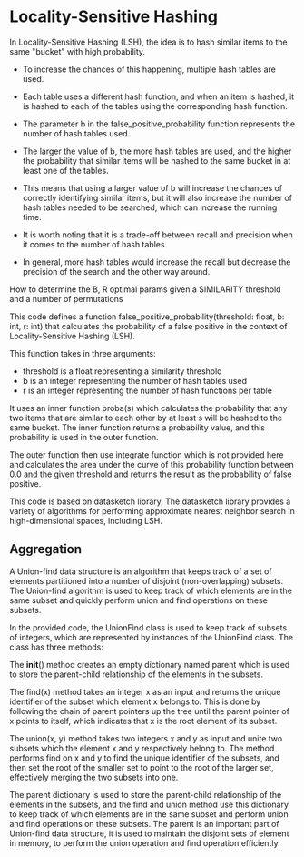 # Locality-Sensitive Hashing

In Locality-Sensitive Hashing (LSH), the idea is to hash similar items to the same "bucket" with high probability.

- To increase the chances of this happening, multiple hash tables are used.
- Each table uses a different hash function, and when an item is hashed, it is hashed to each of the tables using the corresponding hash function.

- The parameter b in the false_positive_probability function represents the number of hash tables used.

- The larger the value of b, the more hash tables are used, and the higher the probability that similar items will be hashed to the same bucket in at least one of the tables.

- This means that using a larger value of b will increase the chances of correctly identifying similar items, but it will also increase the number of hash tables needed to be searched, which can increase the running time.

- It is worth noting that it is a trade-off between recall and precision when it comes to the number of hash tables.

- In general, more hash tables would increase the recall but decrease the precision of the search and the other way around.

 How to determine the B, R optimal params given a
SIMILARITY threshold and a number of permutations

This code defines a function false_positive_probability(threshold: float, b: int, r: int) that calculates the probability of a false positive in the context of Locality-Sensitive Hashing (LSH).

This function takes in three arguments:

- threshold is a float representing a similarity threshold
- b is an integer representing the number of hash tables used
- r is an integer representing the number of hash functions per table

It uses an inner function proba(s) which calculates the probability that any two items that are similar to each other by at least s will be hashed to the same bucket. The inner function returns a probability value, and this probability is used in the outer function.

The outer function then use integrate function which is not provided here and calculates the area under the curve of this probability function between 0.0 and the given threshold and returns the result as the probability of false positive.

This code is based on datasketch library, The datasketch library provides a variety of algorithms for performing approximate nearest neighbor search in high-dimensional spaces, including LSH.

## Aggregation

A Union-find data structure is an algorithm that keeps track of a set of elements partitioned into a number of disjoint (non-overlapping) subsets. The Union-find algorithm is used to keep track of which elements are in the same subset and quickly perform union and find operations on these subsets.

In the provided code, the UnionFind class is used to keep track of subsets of integers, which are represented by instances of the UnionFind class. The class has three methods:

The __init__() method creates an empty dictionary named parent which is used to store the parent-child relationship of the elements in the subsets.

The find(x) method takes an integer x as an input and returns the unique identifier of the subset which element x belongs to. This is done by following the chain of parent pointers up the tree until the parent pointer of x points to itself, which indicates that x is the root element of its subset.

The union(x, y) method takes two integers x and y as input and unite two subsets which the element x and y respectively belong to. The method performs find on x and y to find the unique identifier of the subsets, and then set the root of the smaller set to point to the root of the larger set, effectively merging the two subsets into one.

The parent dictionary is used to store the parent-child relationship of the elements in the subsets, and the find and union method use this dictionary to keep track of which elements are in the same subset and perform union and find operations on these subsets. The parent is an important part of Union-find data structure, it is used to maintain the disjoint sets of element in memory, to perform the union operation and find operation efficiently.
